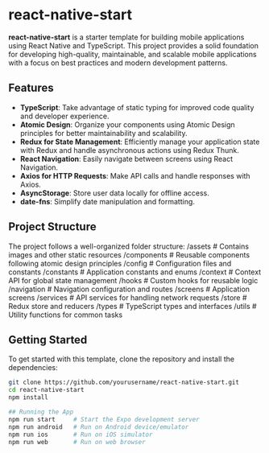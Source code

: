# react-native-start

**react-native-start** is a starter template for building mobile applications using React Native and TypeScript. This project provides a solid foundation for developing high-quality, maintainable, and scalable mobile applications with a focus on best practices and modern development patterns.

## Features

- **TypeScript**: Take advantage of static typing for improved code quality and developer experience.
- **Atomic Design**: Organize your components using Atomic Design principles for better maintainability and scalability.
- **Redux for State Management**: Efficiently manage your application state with Redux and handle asynchronous actions using Redux Thunk.
- **React Navigation**: Easily navigate between screens using React Navigation.
- **Axios for HTTP Requests**: Make API calls and handle responses with Axios.
- **AsyncStorage**: Store user data locally for offline access.
- **date-fns**: Simplify date manipulation and formatting.

## Project Structure

The project follows a well-organized folder structure:
/assets # Contains images and other static resources /components # Reusable components following atomic design principles /config # Configuration files and constants /constants # Application constants and enums /context # Context API for global state management /hooks # Custom hooks for reusable logic /navigation # Navigation configuration and routes /screens # Application screens /services # API services for handling network requests /store # Redux store and reducers /types # TypeScript types and interfaces /utils # Utility functions for common tasks


## Getting Started

To get started with this template, clone the repository and install the dependencies:

```bash
git clone https://github.com/yourusername/react-native-start.git
cd react-native-start
npm install

## Running the App
npm run start     # Start the Expo development server
npm run android   # Run on Android device/emulator
npm run ios       # Run on iOS simulator
npm run web       # Run on web browser
